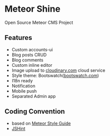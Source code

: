 # Meteor Shine

Open Source Meteor CMS Project

## Features

* Custom accounts-ui
* Blog posts CRUD
* Blog comments
* Custom inline editor
* Image upload to [cloudinary.com](http://cloudinary.com/) cloud service
* Style theme: Bootswatch([bootswatch.com](http://bootswatch.com/))
* I18n ready
* Notification
* Mobile push
* Separated Admin app

## Coding Convention

* based on [Meteor Style Guide](https://github.com/meteor/meteor/wiki/Meteor-Style-Guide)
* [JSHint](http://jshint.com/)

